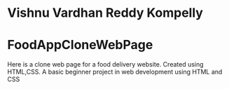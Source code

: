 # Vishnu Vardhan Reddy Kompelly
# FoodAppCloneWebPage
Here is a clone web page for a food delivery website. Created using HTML,CSS. 
A  basic beginner project in web development using HTML and CSS
